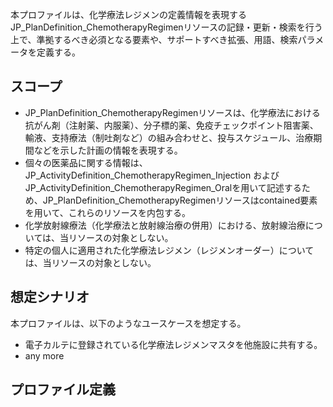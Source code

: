 本プロファイルは、化学療法レジメンの定義情報を表現するJP_PlanDefinition_ChemotherapyRegimenリソースの記録・更新・検索を行う上で、準拠するべき必須となる要素や、サポートすべき拡張、用語、検索パラメータを定義する。

## スコープ

- JP_PlanDefinition_ChemotherapyRegimenリソースは、化学療法における抗がん剤（注射薬、内服薬）、分子標的薬、免疫チェックポイント阻害薬、輸液、支持療法（制吐剤など）の組み合わせと、投与スケジュール、治療期間などを示した計画の情報を表現する。
- 個々の医薬品に関する情報は、JP_ActivityDefinition_ChemotherapyRegimen_Injection および JP_ActivityDefinition_ChemotherapyRegimen_Oralを用いて記述するため、JP_PlanDefinition_ChemotherapyRegimenリソースはcontained要素を用いて、これらのリソースを内包する。
- 化学放射線療法（化学療法と放射線治療の併用）における、放射線治療については、当リソースの対象としない。
- 特定の個人に適用された化学療法レジメン（レジメンオーダー）については、当リソースの対象としない。

## 想定シナリオ

本プロファイルは、以下のようなユースケースを想定する。

- 電子カルテに登録されている化学療法レジメンマスタを他施設に共有する。
- any more

## プロファイル定義
